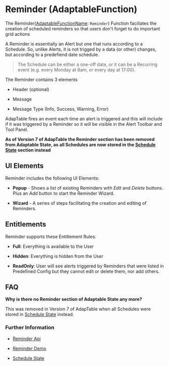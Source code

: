 # Reminder (AdaptableFunction)

The Reminder([AdaptableFunctionName](https://api.adaptabletools.com/modules/_src_predefinedconfig_common_types_.html#adaptablefunctionname): `Reminder`) Function faciliates the creation of scheduled reminders so that users don't forget to do important grid actions

A Reminder is essentially an Alert but one that runs according to a Schedule. So, unlike Alerts, it is not trigged by a data (or other) changes, but according to a predefiend date schedule.

> The Schedule can be either a one-off date, or it can be a Recurring event (e.g. every Monday at 8am, or every day at 17:00).

The Reminder contains 3 elements

- Header (optional)

- Message

- Message Type (Info, Success, Warning, Error)

AdapTable fires an event each time an alert is triggered and this will include if it was triggered by a Reminder so it will be visible in the Alert Toolbar and Tool Panel.

**As of Version 7 of AdapTable the Reminder section has been removed from Adaptable State, as all Schedules are now stored in the [Schedule State](https://api.adaptabletools.com/interfaces/_src_predefinedconfig_schedulestate_.schedulestate.html) section instead**

## UI Elements
Reminder includes the following UI Elements:

- **Popup** - Shows a list of existing Reminders with *Edit* and *Delete* buttons.  Plus an *Add* button to start the Reminder Wizard.

- **Wizard** - A series of steps facilitating the creation and editing of Reminders.

## Entitlements
Reminder supports these Entitlement Rules:

- **Full**: Everything is available to the User

- **Hidden**: Everything is hidden from the User

- **ReadOnly**: User will see alerts triggered by Reminders that were listed in Predefined Config but they cannot edit or delete them, nor add others.

## FAQ

**Why is there no Reminder section of Adaptable State any more?**

This was removed in Version 7 of AdapTable when all Schedules were stored in [Schedule State](https://api.adaptabletools.com/interfaces/_src_predefinedconfig_schedulestate_.schedulestate.html) instead.

### Further Information

- [Reminder Api](https://api.adaptabletools.com/interfaces/_src_api_reminderapi_.reminderapi.html)

- [Reminder Demo](https://demo.adaptabletools.com/alertsmessages/aggridreminderdemo)
  
- [Schedule State](https://api.adaptabletools.com/interfaces/_src_predefinedconfig_schedulestate_.schedulestate.html)

